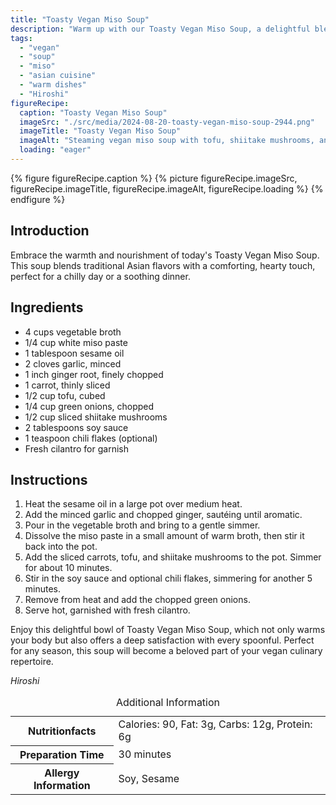 ```yaml
---
title: "Toasty Vegan Miso Soup"
description: "Warm up with our Toasty Vegan Miso Soup, a delightful blend of miso, vegetables, and tofu, perfect for any season."
tags:
  - "vegan"
  - "soup"
  - "miso"
  - "asian cuisine"
  - "warm dishes"
  - "Hiroshi"
figureRecipe: 
  caption: "Toasty Vegan Miso Soup"
  imageSrc: "./src/media/2024-08-20-toasty-vegan-miso-soup-2944.png"
  imageTitle: "Toasty Vegan Miso Soup"
  imageAlt: "Steaming vegan miso soup with tofu, shiitake mushrooms, and carrots, garnished with cilantro and green onions on a wooden table."
  loading: "eager"
---
```


{% figure figureRecipe.caption %}
{% picture figureRecipe.imageSrc, figureRecipe.imageTitle, figureRecipe.imageAlt, figureRecipe.loading %}
{% endfigure %}

## Introduction

Embrace the warmth and nourishment of today's Toasty Vegan Miso Soup. This soup blends traditional Asian flavors with a comforting, hearty touch, perfect for a chilly day or a soothing dinner.

## Ingredients

- 4 cups vegetable broth
- 1/4 cup white miso paste
- 1 tablespoon sesame oil
- 2 cloves garlic, minced
- 1 inch ginger root, finely chopped
- 1 carrot, thinly sliced
- 1/2 cup tofu, cubed
- 1/4 cup green onions, chopped
- 1/2 cup sliced shiitake mushrooms
- 2 tablespoons soy sauce
- 1 teaspoon chili flakes (optional)
- Fresh cilantro for garnish

## Instructions

1. Heat the sesame oil in a large pot over medium heat.
2. Add the minced garlic and chopped ginger, sautéing until aromatic.
3. Pour in the vegetable broth and bring to a gentle simmer.
4. Dissolve the miso paste in a small amount of warm broth, then stir it back into the pot.
5. Add the sliced carrots, tofu, and shiitake mushrooms to the pot. Simmer for about 10 minutes.
6. Stir in the soy sauce and optional chili flakes, simmering for another 5 minutes.
7. Remove from heat and add the chopped green onions.
8. Serve hot, garnished with fresh cilantro.

Enjoy this delightful bowl of Toasty Vegan Miso Soup, which not only warms your body but also offers a deep satisfaction with every spoonful. Perfect for any season, this soup will become a beloved part of your vegan culinary repertoire.

*Hiroshi*

<table><caption class='sr-only'>Additional Information</caption><tr><th>Nutritionfacts</th><td>Calories: 90, Fat: 3g, Carbs: 12g, Protein: 6g&nbsp;</td></tr><tr><th>Preparation Time</th><td>30 minutes&nbsp;</td></tr><tr><th>Allergy Information</th><td>Soy, Sesame&nbsp;</td></tr></table>

